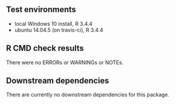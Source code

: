 ## Test environments
* local Windows 10 install, R 3.4.4
* ubuntu 14.04.5 (on travis-ci), R 3.4.4

## R CMD check results
There were no ERRORs or WARNINGs or NOTEs. 


## Downstream dependencies
There are currently no downstream dependencies for this package.
